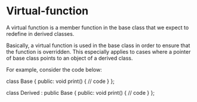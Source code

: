 # Virtual-function
A virtual function is a member function in the base class that we expect to redefine in derived classes.


Basically, a virtual function is used in the base class in order to ensure that the function is overridden.
 This especially applies to cases where a pointer of base class points to an object of a derived class.

For example, consider the code below:

class Base {
   public:
    void print() 
{
        // code
    }
};

class Derived : public Base {
   public:
    void print() 
{
        // code
    }
};
